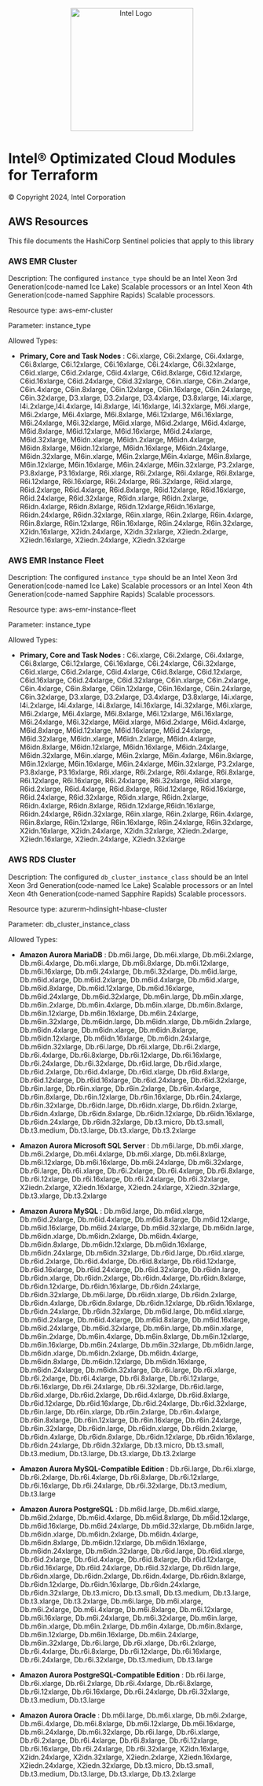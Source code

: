 <p align="center">
  <img src="./images/logo-classicblue-800px.png" alt="Intel Logo" width="250"/>
</p>

# Intel® Optimizated Cloud Modules for Terraform  

© Copyright 2024, Intel Corporation

## AWS Resources

This file documents the HashiCorp Sentinel policies that apply to this library

### AWS EMR Cluster

Description: The configured `instance_type` should be an Intel Xeon 3rd Generation(code-named Ice Lake) Scalable processors or an Intel Xeon 4th Generation(code-named Sapphire Rapids) Scalable processors.

Resource type: aws-emr-cluster

Parameter: instance_type

Allowed Types:

- **Primary, Core and Task Nodes** : C6i.xlarge, C6i.2xlarge, C6i.4xlarge, C6i.8xlarge, C6i.12xlarge, C6i.16xlarge, C6i.24xlarge, C6i.32xlarge, C6id.xlarge, C6id.2xlarge, C6id.4xlarge, C6id.8xlarge, C6id.12xlarge, C6id.16xlarge, C6id.24xlarge, C6id.32xlarge, C6in.xlarge, C6in.2xlarge, C6in.4xlarge, C6in.8xlarge, C6in.12xlarge, C6in.16xlarge, C6in.24xlarge, C6in.32xlarge, D3.xlarge, D3.2xlarge, D3.4xlarge, D3.8xlarge, I4i.xlarge, I4i.2xlarge,I4i.4xlarge, I4i.8xlarge, I4i.16xlarge, I4i.32xlarge, M6i.xlarge, M6i.2xlarge, M6i.4xlarge, M6i.8xlarge, M6i.12xlarge, M6i.16xlarge, M6i.24xlarge, M6i.32xlarge, M6id.xlarge, M6id.2xlarge, M6id.4xlarge, M6id.8xlarge, M6id.12xlarge, M6id.16xlarge, M6id.24xlarge, M6id.32xlarge, M6idn.xlarge, M6idn.2xlarge, M6idn.4xlarge, M6idn.8xlarge, M6idn.12xlarge, M6idn.16xlarge, M6idn.24xlarge, M6idn.32xlarge, M6in.xlarge, M6in.2xlarge,M6in.4xlarge, M6in.8xlarge, M6in.12xlarge, M6in.16xlarge, M6in.24xlarge, M6in.32xlarge, P3.2xlarge, P3.8xlarge, P3.16xlarge, R6i.xlarge, R6i.2xlarge, R6i.4xlarge, R6i.8xlarge, R6i.12xlarge, R6i.16xlarge, R6i.24xlarge, R6i.32xlarge, R6id.xlarge, R6id.2xlarge, R6id.4xlarge, R6id.8xlarge, R6id.12xlarge, R6id.16xlarge, R6id.24xlarge, R6id.32xlarge, R6idn.xlarge, R6idn.2xlarge, R6idn.4xlarge, R6idn.8xlarge, R6idn.12xlarge,R6idn.16xlarge, R6idn.24xlarge, R6idn.32xlarge, R6in.xlarge, R6in.2xlarge, R6in.4xlarge, R6in.8xlarge, R6in.12xlarge, R6in.16xlarge, R6in.24xlarge, R6in.32xlarge, X2idn.16xlarge, X2idn.24xlarge, X2idn.32xlarge, X2iedn.2xlarge, X2iedn.16xlarge, X2iedn.24xlarge, X2iedn.32xlarge

### AWS EMR Instance Fleet

Description: The configured `instance_type` should be an Intel Xeon 3rd Generation(code-named Ice Lake) Scalable processors or an Intel Xeon 4th Generation(code-named Sapphire Rapids) Scalable processors.

Resource type: aws-emr-instance-fleet

Parameter: instance_type

Allowed Types:

- **Primary, Core and Task Nodes** : C6i.xlarge, C6i.2xlarge, C6i.4xlarge, C6i.8xlarge, C6i.12xlarge, C6i.16xlarge, C6i.24xlarge, C6i.32xlarge, C6id.xlarge, C6id.2xlarge, C6id.4xlarge, C6id.8xlarge, C6id.12xlarge, C6id.16xlarge, C6id.24xlarge, C6id.32xlarge, C6in.xlarge, C6in.2xlarge, C6in.4xlarge, C6in.8xlarge, C6in.12xlarge, C6in.16xlarge, C6in.24xlarge, C6in.32xlarge, D3.xlarge, D3.2xlarge, D3.4xlarge, D3.8xlarge, I4i.xlarge, I4i.2xlarge, I4i.4xlarge, I4i.8xlarge, I4i.16xlarge, I4i.32xlarge, M6i.xlarge, M6i.2xlarge, M6i.4xlarge, M6i.8xlarge, M6i.12xlarge, M6i.16xlarge, M6i.24xlarge, M6i.32xlarge, M6id.xlarge, M6id.2xlarge, M6id.4xlarge, M6id.8xlarge, M6id.12xlarge, M6id.16xlarge, M6id.24xlarge, M6id.32xlarge, M6idn.xlarge, M6idn.2xlarge, M6idn.4xlarge, M6idn.8xlarge, M6idn.12xlarge, M6idn.16xlarge, M6idn.24xlarge, M6idn.32xlarge, M6in.xlarge, M6in.2xlarge, M6in.4xlarge, M6in.8xlarge, M6in.12xlarge, M6in.16xlarge, M6in.24xlarge, M6in.32xlarge, P3.2xlarge, P3.8xlarge, P3.16xlarge, R6i.xlarge, R6i.2xlarge, R6i.4xlarge, R6i.8xlarge, R6i.12xlarge, R6i.16xlarge, R6i.24xlarge, R6i.32xlarge, R6id.xlarge, R6id.2xlarge, R6id.4xlarge, R6id.8xlarge, R6id.12xlarge, R6id.16xlarge, R6id.24xlarge, R6id.32xlarge, R6idn.xlarge, R6idn.2xlarge, R6idn.4xlarge, R6idn.8xlarge, R6idn.12xlarge,R6idn.16xlarge, R6idn.24xlarge, R6idn.32xlarge, R6in.xlarge, R6in.2xlarge, R6in.4xlarge, R6in.8xlarge, R6in.12xlarge, R6in.16xlarge, R6in.24xlarge, R6in.32xlarge, X2idn.16xlarge, X2idn.24xlarge, X2idn.32xlarge, X2iedn.2xlarge, X2iedn.16xlarge, X2iedn.24xlarge, X2iedn.32xlarge

### AWS RDS Cluster

Description: The configured `db_cluster_instance_class` should be an Intel Xeon 3rd Generation(code-named Ice Lake) Scalable processors or an Intel Xeon 4th Generation(code-named Sapphire Rapids) Scalable processors.

Resource type: azurerm-hdinsight-hbase-cluster

Parameter: db_cluster_instance_class

Allowed Types:

- **Amazon Aurora MariaDB** : Db.m6i.large, Db.m6i.xlarge, Db.m6i.2xlarge, Db.m6i.4xlarge, Db.m6i.xlarge, Db.m6i.8xlarge, Db.m6i.12xlarge, Db.m6i.16xlarge, Db.m6i.24xlarge, Db.m6i.32xlarge, Db.m6id.large, Db.m6id.xlarge, Db.m6id.2xlarge, Db.m6id.4xlarge, Db.m6id.xlarge, Db.m6id.8xlarge, Db.m6id.12xlarge, Db.m6id.16xlarge, Db.m6id.24xlarge, Db.m6id.32xlarge, Db.m6in.large, Db.m6in.xlarge, Db.m6in.2xlarge, Db.m6in.4xlarge, Db.m6in.xlarge, Db.m6in.8xlarge, Db.m6in.12xlarge, Db.m6in.16xlarge, Db.m6in.24xlarge, Db.m6in.32xlarge, Db.m6idn.large, Db.m6idn.xlarge, Db.m6idn.2xlarge, Db.m6idn.4xlarge, Db.m6idn.xlarge, Db.m6idn.8xlarge, Db.m6idn.12xlarge, Db.m6idn.16xlarge, Db.m6idn.24xlarge, Db.m6idn.32xlarge, Db.r6i.large, Db.r6i.xlarge, Db.r6i.2xlarge, Db.r6i.4xlarge, Db.r6i.8xlarge, Db.r6i.12xlarge, Db.r6i.16xlarge, Db.r6i.24xlarge, Db.r6i.32xlarge, Db.r6id.large, Db.r6id.xlarge, Db.r6id.2xlarge, Db.r6id.4xlarge, Db.r6id.xlarge, Db.r6id.8xlarge, Db.r6id.12xlarge, Db.r6id.16xlarge, Db.r6id.24xlarge, Db.r6id.32xlarge, Db.r6in.large, Db.r6in.xlarge, Db.r6in.2xlarge, Db.r6in.4xlarge, Db.r6in.8xlarge, Db.r6in.12xlarge, Db.r6in.16xlarge, Db.r6in.24xlarge, Db.r6in.32xlarge, Db.r6idn.large, Db.r6idn.xlarge, Db.r6idn.2xlarge, Db.r6idn.4xlarge, Db.r6idn.8xlarge, Db.r6idn.12xlarge, Db.r6idn.16xlarge, Db.r6idn.24xlarge, Db.r6idn.32xlarge, Db.t3.micro, Db.t3.small, Db.t3.medium, Db.t3.large, Db.t3.xlarge, Db.t3.2xlarge

- **Amazon Aurora Microsoft SQL Server** : Db.m6i.large, Db.m6i.xlarge, Db.m6i.2xlarge, Db.m6i.4xlarge, Db.m6i.xlarge, Db.m6i.8xlarge, Db.m6i.12xlarge, Db.m6i.16xlarge, Db.m6i.24xlarge, Db.m6i.32xlarge, Db.r6i.large, Db.r6i.xlarge, Db.r6i.2xlarge, Db.r6i.4xlarge, Db.r6i.8xlarge, Db.r6i.12xlarge, Db.r6i.16xlarge, Db.r6i.24xlarge, Db.r6i.32xlarge, X2iedn.2xlarge, X2iedn.16xlarge, X2iedn.24xlarge, X2iedn.32xlarge, Db.t3.xlarge, Db.t3.2xlarge

- **Amazon Aurora MySQL** : Db.m6id.large, Db.m6id.xlarge, Db.m6id.2xlarge, Db.m6id.4xlarge, Db.m6id.8xlarge, Db.m6id.12xlarge, Db.m6id.16xlarge, Db.m6id.24xlarge, Db.m6id.32xlarge, Db.m6idn.large, Db.m6idn.xlarge, Db.m6idn.2xlarge, Db.m6idn.4xlarge, Db.m6idn.8xlarge, Db.m6idn.12xlarge, Db.m6idn.16xlarge, Db.m6idn.24xlarge, Db.m6idn.32xlarge, Db.r6id.large, Db.r6id.xlarge, Db.r6id.2xlarge, Db.r6id.4xlarge, Db.r6id.8xlarge, Db.r6id.12xlarge, Db.r6id.16xlarge, Db.r6id.24xlarge, Db.r6id.32xlarge, Db.r6idn.large, Db.r6idn.xlarge, Db.r6idn.2xlarge, Db.r6idn.4xlarge, Db.r6idn.8xlarge, Db.r6idn.12xlarge, Db.r6idn.16xlarge, Db.r6idn.24xlarge, Db.r6idn.32xlarge, Db.m6i.large, Db.r6idn.xlarge, Db.r6idn.2xlarge, Db.r6idn.4xlarge, Db.r6idn.8xlarge, Db.r6idn.12xlarge, Db.r6idn.16xlarge, Db.r6idn.24xlarge, Db.r6idn.32xlarge, Db.m6id.large, Db.m6id.xlarge, Db.m6id.2xlarge, Db.m6id.4xlarge, Db.m6id.8xlarge, Db.m6id.16xlarge, Db.m6id.24xlarge, Db.m6id.32xlarge, Db.m6in.large, Db.m6in.xlarge, Db.m6in.2xlarge, Db.m6in.4xlarge, Db.m6in.8xlarge, Db.m6in.12xlarge, Db.m6in.16xlarge, Db.m6in.24xlarge, Db.m6in.32xlarge, Db.m6idn.large, Db.m6idn.xlarge, Db.m6idn.2xlarge, Db.m6idn.4xlarge, Db.m6idn.8xlarge, Db.m6idn.12xlarge, Db.m6idn.16xlarge, Db.m6idn.24xlarge, Db.m6idn.32xlarge, Db.r6i.large, Db.r6i.xlarge, Db.r6i.2xlarge, Db.r6i.4xlarge, Db.r6i.8xlarge, Db.r6i.12xlarge, Db.r6i.16xlarge, Db.r6i.24xlarge, Db.r6i.32xlarge, Db.r6id.large, Db.r6id.xlarge, Db.r6id.2xlarge, Db.r6id.4xlarge, Db.r6id.8xlarge, Db.r6id.12xlarge, Db.r6id.16xlarge, Db.r6id.24xlarge, Db.r6id.32xlarge, Db.r6in.large, Db.r6in.xlarge, Db.r6in.2xlarge, Db.r6in.4xlarge, Db.r6in.8xlarge, Db.r6in.12xlarge, Db.r6in.16xlarge, Db.r6in.24xlarge, Db.r6in.32xlarge, Db.r6idn.large, Db.r6idn.xlarge, Db.r6idn.2xlarge, Db.r6idn.4xlarge, Db.r6idn.8xlarge, Db.r6idn.12xlarge, Db.r6idn.16xlarge, Db.r6idn.24xlarge, Db.r6idn.32xlarge, Db.t3.micro, Db.t3.small, Db.t3.medium, Db.t3.large, Db.t3.xlarge, Db.t3.2xlarge

- **Amazon Aurora MySQL-Compatible Edition** : Db.r6i.large, Db.r6i.xlarge, Db.r6i.2xlarge, Db.r6i.4xlarge, Db.r6i.8xlarge, Db.r6i.12xlarge, Db.r6i.16xlarge, Db.r6i.24xlarge, Db.r6i.32xlarge, Db.t3.medium, Db.t3.large

- **Amazon Aurora PostgreSQL** : Db.m6id.large, Db.m6id.xlarge, Db.m6id.2xlarge, Db.m6id.4xlarge, Db.m6id.8xlarge, Db.m6id.12xlarge, Db.m6id.16xlarge, Db.m6id.24xlarge, Db.m6id.32xlarge, Db.m6idn.large, Db.m6idn.xlarge, Db.m6idn.2xlarge, Db.m6idn.4xlarge, Db.m6idn.8xlarge, Db.m6idn.12xlarge, Db.m6idn.16xlarge, Db.m6idn.24xlarge, Db.m6idn.32xlarge, Db.r6id.large, Db.r6id.xlarge, Db.r6id.2xlarge, Db.r6id.4xlarge, Db.r6id.8xlarge, Db.r6id.12xlarge, Db.r6id.16xlarge, Db.r6id.24xlarge, Db.r6id.32xlarge, Db.r6idn.large, Db.r6idn.xlarge, Db.r6idn.2xlarge, Db.r6idn.4xlarge, Db.r6idn.8xlarge, Db.r6idn.12xlarge, Db.r6idn.16xlarge, Db.r6idn.24xlarge, Db.r6idn.32xlarge, Db.t3.micro, Db.t3.small, Db.t3.medium, Db.t3.large, Db.t3.xlarge, Db.t3.2xlarge, Db.m6i.large, Db.m6i.xlarge, Db.m6i.2xlarge, Db.m6i.4xlarge, Db.m6i.8xlarge, Db.m6i.12xlarge, Db.m6i.16xlarge, Db.m6i.24xlarge, Db.m6i.32xlarge, Db.m6in.large, Db.m6in.xlarge, Db.m6in.2xlarge, Db.m6in.4xlarge, Db.m6in.8xlarge, Db.m6in.12xlarge, Db.m6in.16xlarge, Db.m6in.24xlarge, Db.m6in.32xlarge, Db.r6i.large, Db.r6i.xlarge, Db.r6i.2xlarge, Db.r6i.4xlarge, Db.r6i.8xlarge, Db.r6i.12xlarge, Db.r6i.16xlarge, Db.r6i.24xlarge, Db.r6i.32xlarge, Db.t3.medium, Db.t3.large

- **Amazon Aurora PostgreSQL-Compatible Edition** : Db.r6i.large, Db.r6i.xlarge, Db.r6i.2xlarge, Db.r6i.4xlarge, Db.r6i.8xlarge, Db.r6i.12xlarge, Db.r6i.16xlarge, Db.r6i.24xlarge, Db.r6i.32xlarge, Db.t3.medium, Db.t3.large

- **Amazon Aurora Oracle** : Db.m6i.large, Db.m6i.xlarge, Db.m6i.2xlarge, Db.m6i.4xlarge, Db.m6i.8xlarge, Db.m6i.12xlarge, Db.m6i.16xlarge, Db.m6i.24xlarge, Db.m6i.32xlarge, Db.r6i.large, Db.r6i.xlarge, Db.r6i.2xlarge, Db.r6i.4xlarge, Db.r6i.8xlarge, Db.r6i.12xlarge, Db.r6i.16xlarge, Db.r6i.24xlarge, Db.r6i.32xlarge, X2idn.16xlarge, X2idn.24xlarge, X2idn.32xlarge, X2iedn.2xlarge, X2iedn.16xlarge, X2iedn.24xlarge, X2iedn.32xlarge, Db.t3.micro, Db.t3.small, Db.t3.medium, Db.t3.large, Db.t3.xlarge, Db.t3.2xlarge

